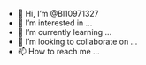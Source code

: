 - 👋 Hi, I’m @Bl10971327
- 👀 I’m interested in ...
- 🌱 I’m currently learning ...
- 💞️ I’m looking to collaborate on ...
- 📫 How to reach me ...

<!---
Bl10971327/Bl10971327 is a ✨ special ✨ repository because its `README.md` (this file) appears on your GitHub profile.
You can click the Preview link to take a look at your changes.
--->
